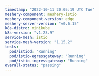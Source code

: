 ```yaml
---
timestamp: "2022-10-11 20:05:19 UTC Tue"
meshery-component: meshery-istio
meshery-component-version: edge
meshery-server-version: "v0.6.15"
k8s-distro: minikube
k8s-version: "v1.23.9"
service-mesh: istio
service-mesh-version: "1.15.2"
tests:
  pod/istiod: "Running"
  pod/istio-egressgateway: "Running"
  pod/istio-ingressgateway: "Running"
overall-status: "passing"
---
```

